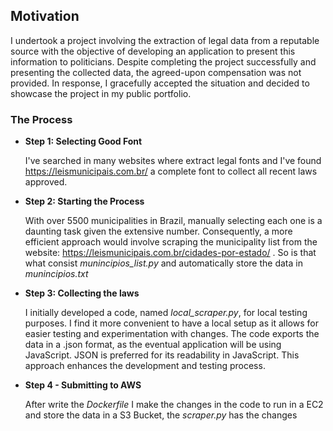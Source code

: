 ## Motivation

I undertook a project involving the extraction of legal data from a reputable source with the objective of developing an application to present this information to politicians. Despite completing the project successfully and presenting the collected data, the agreed-upon compensation was not provided. In response, I gracefully accepted the situation and decided to showcase the project in my public portfolio.

### The Process

- **Step 1: Selecting Good Font**

    I've searched in many websites where extract legal fonts and I've found https://leismunicipais.com.br/ a complete font to collect all recent laws approved.

- **Step 2: Starting the Process**

    With over 5500 municipalities in Brazil, manually selecting each one is a daunting task given the extensive number. Consequently, a more efficient approach would involve scraping the municipality list from the website: https://leismunicipais.com.br/cidades-por-estado/ . So is that what consist *munincipios_list.py* and automatically store the data in *munincipios.txt*

- **Step 3: Collecting the laws**

   I initially developed a code, named *local_scraper.py*, for local testing purposes. I find it more convenient to have a local setup as it allows for easier testing and experimentation with changes. The code exports the data in a .json format, as the eventual application will be using JavaScript. JSON is preferred for its readability in JavaScript. This approach enhances the development and testing process.

- **Step 4 - Submitting to AWS**

    After write the *Dockerfile* I make the changes in the code to run in a EC2 and store the data in a S3 Bucket, the *scraper.py* has the changes
 
